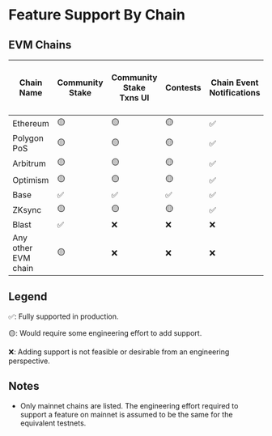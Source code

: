 # Feature Support By Chain

## EVM Chains

| Chain Name          | Community Stake | Community Stake <br/> Txns UI | Contests | Chain Event <br/> Notifications | ERC20 & ERC1155 <br/> & ERC721 Gating | Proposal<br/> Viewing/Voting |
|---------------------|-----------------|-------------------------------|----------|---------------------------------|---------------------------------------|------------------------------|
| Ethereum            | 🟡              | 🟡                            | 🟡       | ✅                               | ✅                                     | ❌                            |
| Polygon PoS         | 🟡              | 🟡                            | 🟡       | ✅                               | ✅                                     | ❌                            |
| Arbitrum            | 🟡              | 🟡                            | 🟡       | ✅                               | ✅                                     | ❌                            |
| Optimism            | 🟡              | 🟡                            | 🟡       | ✅                               | ✅                                     | ❌                            |
| Base                | ✅               | ✅                             | ✅        | ✅                               | ✅                                     | ❌                            |
| ZKsync              | 🟡              | 🟡                            | 🟡       | ✅                               | ✅                                     | ❌                            |
| Blast               | ✅               | ❌                             | ❌        | ❌                               | ✅                                     | ❌                            |
| Any other EVM chain | 🟡              | ❌                             | ❌        | ❌                               | ✅                                     | ❌                            |

## Legend

✅: Fully supported in production.

🟡: Would require some engineering effort to add support.

❌: Adding support is not feasible or desirable from an engineering perspective.

## Notes

- Only mainnet chains are listed. The engineering effort required to support a feature on mainnet is assumed to be the
  same for the equivalent testnets.